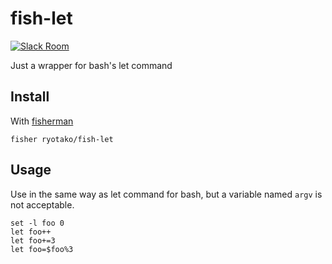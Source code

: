# fish-let

[![Slack Room][slack-badge]][slack-link]

Just a wrapper for bash's let command

## Install

With [fisherman]

```
fisher ryotako/fish-let
```

## Usage

Use in the same way as let command for bash, but a variable named `argv` is not acceptable.

```fish
set -l foo 0
let foo++
let foo+=3
let foo=$foo%3
```

[slack-link]: https://fisherman-wharf.herokuapp.com
[slack-badge]: https://fisherman-wharf.herokuapp.com/badge.svg
[fisherman]: https://github.com/fisherman/fisherman
